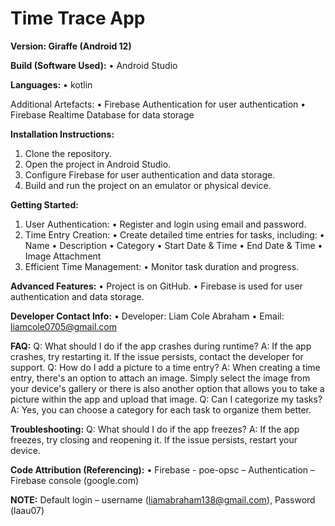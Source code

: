 # Time Trace App

**Version: Giraffe (Android 12)**

**Build (Software Used):**
• Android Studio

**Languages:**
• kotlin

Additional Artefacts:
• Firebase Authentication for user authentication
• Firebase Realtime Database for data storage

**Installation Instructions:**
1. Clone the repository.
2. Open the project in Android Studio.
3. Configure Firebase for user authentication and data storage.
4. Build and run the project on an emulator or physical device.

**Getting Started:**
1. User Authentication:
• Register and login using email and password.
2. Time Entry Creation:
• Create detailed time entries for tasks, including:
• Name
• Description
• Category
• Start Date & Time
• End Date & Time
• Image Attachment
3. Efficient Time Management:
• Monitor task duration and progress.

**Advanced Features:**
• Project is on GitHub.
• Firebase is used for user authentication and data storage.

**Developer Contact Info:**
• Developer: Liam Cole Abraham
• Email: liamcole0705@gmail.com

**FAQ:**
Q: What should I do if the app crashes during runtime?
A: If the app crashes, try restarting it. If the issue persists, contact the developer for support.
Q: How do I add a picture to a time entry?
A: When creating a time entry, there's an option to attach an image. Simply select the image from your device's gallery or there is also another option that allows you to take a picture within the app and upload that image.
Q: Can I categorize my tasks?
A: Yes, you can choose a category for each task to organize them better.

**Troubleshooting:**
Q: What should I do if the app freezes?
A: If the app freezes, try closing and reopening it. If the issue persists, restart your device.

**Code Attribution (Referencing):**
• Firebase - poe-opsc – Authentication – Firebase console (google.com)

**NOTE:**
Default login – username (liamabraham138@gmail.com), Password (laau07)
